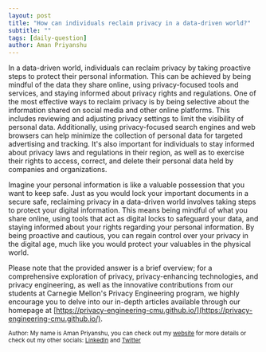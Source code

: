 ```yaml
---
layout: post
title: "How can individuals reclaim privacy in a data-driven world?"
subtitle: ""
tags: [daily-question]
author: Aman Priyanshu
---
```


In a data-driven world, individuals can reclaim privacy by taking proactive steps to protect their personal information. This can be achieved by being mindful of the data they share online, using privacy-focused tools and services, and staying informed about privacy rights and regulations. One of the most effective ways to reclaim privacy is by being selective about the information shared on social media and other online platforms. This includes reviewing and adjusting privacy settings to limit the visibility of personal data. Additionally, using privacy-focused search engines and web browsers can help minimize the collection of personal data for targeted advertising and tracking. It's also important for individuals to stay informed about privacy laws and regulations in their region, as well as to exercise their rights to access, correct, and delete their personal data held by companies and organizations.

Imagine your personal information is like a valuable possession that you want to keep safe. Just as you would lock your important documents in a secure safe, reclaiming privacy in a data-driven world involves taking steps to protect your digital information. This means being mindful of what you share online, using tools that act as digital locks to safeguard your data, and staying informed about your rights regarding your personal information. By being proactive and cautious, you can regain control over your privacy in the digital age, much like you would protect your valuables in the physical world.

Please note that the provided answer is a brief overview; for a comprehensive exploration of privacy, privacy-enhancing technologies, and privacy engineering, as well as the innovative contributions from our students at Carnegie Mellon's Privacy Engineering program, we highly encourage you to delve into our in-depth articles available through our homepage at [https://privacy-engineering-cmu.github.io/](https://privacy-engineering-cmu.github.io/).

<small>Author: My name is Aman Priyanshu, you can check out my [website](https://amanpriyanshu.github.io/) for more details or check out my other socials: [LinkedIn](https://www.linkedin.com/in/aman-priyanshu/) and [Twitter](https://twitter.com/AmanPriyanshu6)</small>
